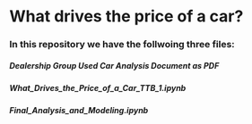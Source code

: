 # What drives the price of a car?

### In this repository we have the follwoing three files:

##### Dealership Group Used Car Analysis Document as PDF

##### What_Drives_the_Price_of_a_Car_TTB_1.ipynb

##### Final_Analysis_and_Modeling.ipynb

